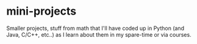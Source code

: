 # mini-projects
Smaller projects, stuff from math that I'll have coded up in Python (and Java, C/C++, etc..) as I learn about them in my spare-time or via courses.
